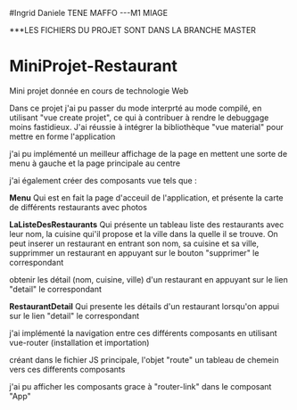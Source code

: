 #Ingrid Daniele TENE MAFFO ---M1 MIAGE

***LES FICHIERS DU PROJET SONT DANS LA BRANCHE MASTER

# MiniProjet-Restaurant
Mini projet donnée en cours de technologie Web 

Dans ce projet j'ai pu passer du mode interprté  au mode compilé, en utilisant "vue create projet", ce qui à contribuer à rendre le debuggage moins fastidieux.
J'ai réussie à intégrer la bibliothèque "vue material" pour mettre en forme l'application

j'ai pu implémenté un meilleur affichage de la page en mettent une sorte de menu à gauche et la page principale au centre

j'ai également créer des composants vue tels que : 


**Menu**
Qui est en fait la page d'acceuil de l'application, et présente la carte de différents restaurants avec photos

**LaListeDesRestaurants**
Qui présente  un tableau liste des restaurants avec leur nom, la cuisine qui'il propose et la ville dans la quelle il se trouve.
On peut inserer un restaurant en entrant son nom, sa cuisine et sa ville, 
supprimmer un restaurant en appuyant sur le bouton "supprimer" le correspondant

obtenir les détail (nom, cuisine, ville) d'un restaurant en appuyant sur le lien "detail" le correspondant

**RestaurantDetail**
Qui presente les détails d'un restaurant lorsqu'on appui sur le lien "detail" le correspondant

j'ai implémenté la navigation entre ces différents composants en utilisant vue-router (installation et importation)

créant dans le fichier JS principale, l'objet "route"  un tableau de chemein vers ces differents composants

j'ai pu afficher les composants grace à "router-link" dans le composant "App"
